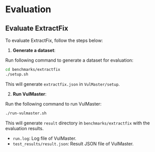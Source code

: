 # Evaluation

## Evaluate ExtractFix

To evaluate ExtractFix, follow the steps below:

1. **Generate a dataset**:

Run following command to generate a dataset for evaluation:
```bash
cd benchmarks/extractfix
./setup.sh
```
This will generate `extractfix.json` in `VulMaster/setup`.

2. **Run VulMaster**:

Run the following command to run VulMaster:
```bash
./run-vulmaster.sh
```
This will generate `result` directory in `benchmarks/extractfix` with the evaluation results.

* `run.log`: Log file of VulMaster.
* `test_results/result.json`: Result JSON file of VulMaster.